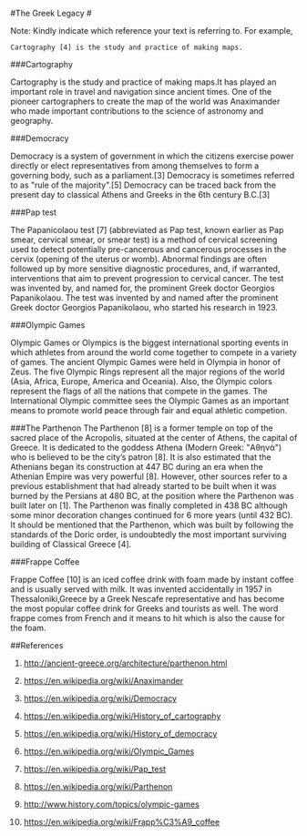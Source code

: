 #The Greek Legacy #

Note: Kindly indicate which reference your text is referring to. For example,
```
Cartography [4] is the study and practice of making maps.
```

###Cartography

Cartography is the study and practice of making maps.It has played an important role in travel and navigation since ancient times.
One of the pioneer cartographers to create the map of the world was Anaximander who made important contributions to the science of 
astronomy and geography.

###Democracy

Democracy is a system of government in which the citizens exercise power directly or elect representatives from among themselves to form a governing body, such as a parliament.[3]
Democracy is sometimes referred to as "rule of the majority".[5]
Democracy can be traced back from the present day to classical Athens and Greeks in the 6th century B.C.[3]

###Pap test

The Papanicolaou test [7] (abbreviated as Pap test, known earlier as Pap smear, cervical smear, or smear test) is a method of cervical 
screening used to detect potentially pre-cancerous and cancerous processes in the cervix (opening of the uterus or womb). Abnormal 
findings are often followed up by more sensitive diagnostic procedures, and, if warranted, interventions that aim to prevent progression
 to cervical cancer. The test was invented by, and named for, the prominent Greek doctor Georgios Papanikolaou.
The test was invented by and named after the prominent Greek doctor Georgios Papanikolaou, who started his research in 1923.

###Olympic Games

Olympic Games or Olympics is the biggest international sporting events in which athletes from around the world come together to compete in a variety of games.
The ancient Olympic Games were held in Olympia in honor of Zeus. 
The five Olympic Rings represent all the major regions of the world (Asia, Africa, Europe, America and Oceania).
Also, the Olympic colors represent the flags of all the nations that compete in the games. 
The International Olympic committee sees the Olympic Games as an important means to promote world peace through fair and equal athletic competion.

###The Parthenon
The Parthenon [8] is a former temple on top of the sacred place of the Acropolis, situated at the center of Athens, the capital of Greece. 
It is dedicated to the goddess Athena (Modern Greek: "Αθηνά") who is believed to be the city’s patron [8]. It is also estimated that 
the Athenians began its construction at 447 BC during an era when the Athenian Empire was very powerful [8]. 
However, other sources refer to a previous establishment that had already started to be built when it was burned by the Persians at 480 BC, 
at the position where the Parthenon was built later on [1]. The Parthenon was finally completed in 438 BC although some minor 
decoration changes continued for 6 more years (until 432 BC). It should be mentioned that the Parthenon, which was built by following the standards 
of the Doric order, is undoubtedly the most important surviving building of Classical Greece [4].

###Frappe Coffee

Frappe Coffee [10] is an iced coffee drink with foam made by instant coffee and is usually served with milk. 
It was invented accidentally in 1957 in Thessaloniki,Greece by a Greek Nescafe representative and has become the most popular coffee drink for Greeks and tourists as well. 
The word frappe comes from French and it means to hit which is also the cause for the foam. 

##References

1. http://ancient-greece.org/architecture/parthenon.html

2. https://en.wikipedia.org/wiki/Anaximander

3. https://en.wikipedia.org/wiki/Democracy

4. https://en.wikipedia.org/wiki/History_of_cartography

5. https://en.wikipedia.org/wiki/History_of_democracy

6. https://en.wikipedia.org/wiki/Olympic_Games

7. https://en.wikipedia.org/wiki/Pap_test

8. https://en.wikipedia.org/wiki/Parthenon

9. http://www.history.com/topics/olympic-games

10. https://en.wikipedia.org/wiki/Frapp%C3%A9_coffee
